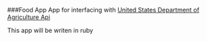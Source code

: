 ###Food App
App for interfacing with [United States Department of Agriculture
Api](www.ndb.nal.gov/ndb/api/doc/#)

This app will be writen in ruby

